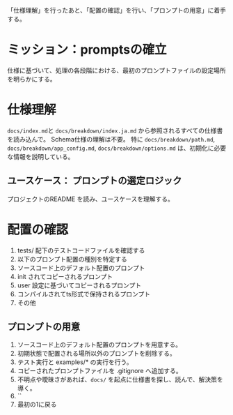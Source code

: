 「仕様理解」を行ったあと、「配置の確認」を行い、「プロンプトの用意」に着手する。

# ミッション：promptsの確立
仕様に基づいて、処理の各段階における、最初のプロンプトファイルの設定場所を明らかにする。

# 仕様理解

`docs/index.md`と `docs/breakdown/index.ja.md` から参照されるすべての仕様書を読み込んで。 Schema仕様の理解は不要。
特に `docs/breakdown/path.md`, `docs/breakdown/app_config.md`, `docs/breakdown/options.md` は、初期化に必要な情報を説明している。

## ユースケース： プロンプトの選定ロジック
プロジェクトのREADME を読み、ユースケースを理解する。


# 配置の確認
1. tests/ 配下のテストコードファイルを確認する
2. 以下のプロンプト配置の種別を特定する 
  1. ソースコード上のデフォルト配置のプロンプト
  3. init されてコピーされるプロンプト
  2. user 設定に基づいてコピーされるプロンプト
  4. コンパイルされてts形式で保持されるプロンプト
  5. その他


## プロンプトの用意
1. ソースコード上のデフォルト配置のプロンプトを用意する。
2. 初期状態で配置される場所以外のプロンプトを削除する。
3. テスト実行と examples/* の実行を行う。
4. コピーされたプロンプトファイルを .gitignore へ追加する。
5. 不明点や曖昧さがあれば、`docs/` を起点に仕様書を探し、読んで、解決策を導く。
6. ``
6. 最初の1に戻る
